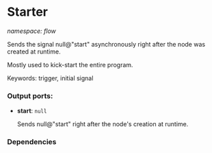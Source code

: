 # Starter

_namespace: flow_

Sends the signal null@"start" asynchronously right after the node was created at runtime.

Mostly used to kick-start the entire program.

Keywords: trigger, initial signal

### Output ports:

* __start__: ` null `

    Sends null@"start" right after the node's creation at runtime.

### Dependencies




